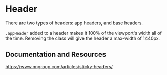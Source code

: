 # Header

There are two types of headers: app headers, and base headers.

`.appHeader` added to a header makes it 100% of the viewport's width all of the time. Removing the class will give the header a max-width of 1440px. 

## Documentation and Resources

https://www.nngroup.com/articles/sticky-headers/
